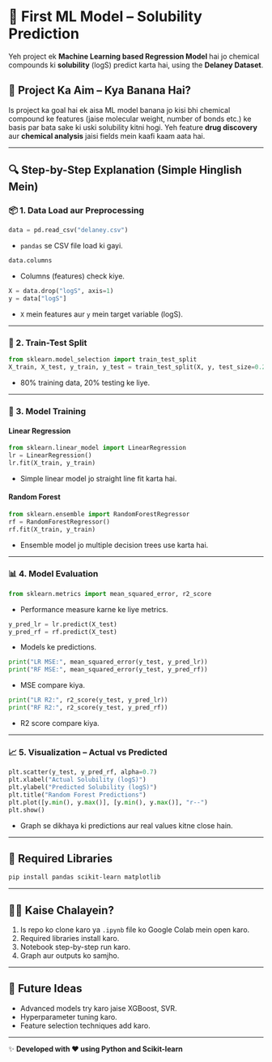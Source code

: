 # 🧪 First ML Model – Solubility Prediction

Yeh project ek **Machine Learning based Regression Model** hai jo chemical compounds ki **solubility** (logS) predict karta hai, using the **Delaney Dataset**.

## 🎯 Project Ka Aim – Kya Banana Hai?

Is project ka goal hai ek aisa ML model banana jo kisi bhi chemical compound ke features (jaise molecular weight, number of bonds etc.) ke basis par bata sake ki uski solubility kitni hogi. Yeh feature **drug discovery** aur **chemical analysis** jaisi fields mein kaafi kaam aata hai.

---

## 🔍 Step-by-Step Explanation (Simple Hinglish Mein)

### 📦 1. Data Load aur Preprocessing

```python
data = pd.read_csv("delaney.csv")
```

- `pandas` se CSV file load ki gayi.

```python
data.columns
```

- Columns (features) check kiye.

```python
X = data.drop("logS", axis=1)
y = data["logS"]
```

- `X` mein features aur `y` mein target variable (logS).

---

### 🔀 2. Train-Test Split

```python
from sklearn.model_selection import train_test_split
X_train, X_test, y_train, y_test = train_test_split(X, y, test_size=0.2, random_state=42)
```

- 80% training data, 20% testing ke liye.

---

### 🤖 3. Model Training

#### Linear Regression

```python
from sklearn.linear_model import LinearRegression
lr = LinearRegression()
lr.fit(X_train, y_train)
```

- Simple linear model jo straight line fit karta hai.

#### Random Forest

```python
from sklearn.ensemble import RandomForestRegressor
rf = RandomForestRegressor()
rf.fit(X_train, y_train)
```

- Ensemble model jo multiple decision trees use karta hai.

---

### 📊 4. Model Evaluation

```python
from sklearn.metrics import mean_squared_error, r2_score
```

- Performance measure karne ke liye metrics.

```python
y_pred_lr = lr.predict(X_test)
y_pred_rf = rf.predict(X_test)
```

- Models ke predictions.

```python
print("LR MSE:", mean_squared_error(y_test, y_pred_lr))
print("RF MSE:", mean_squared_error(y_test, y_pred_rf))
```

- MSE compare kiya.

```python
print("LR R2:", r2_score(y_test, y_pred_lr))
print("RF R2:", r2_score(y_test, y_pred_rf))
```

- R2 score compare kiya.

---

### 📈 5. Visualization – Actual vs Predicted

```python
plt.scatter(y_test, y_pred_rf, alpha=0.7)
plt.xlabel("Actual Solubility (logS)")
plt.ylabel("Predicted Solubility (logS)")
plt.title("Random Forest Predictions")
plt.plot([y.min(), y.max()], [y.min(), y.max()], "r--")
plt.show()
```

- Graph se dikhaya ki predictions aur real values kitne close hain.

---

## 🔧 Required Libraries

```bash
pip install pandas scikit-learn matplotlib
```

---

## 🏃‍♂️ Kaise Chalayein?

1. Is repo ko clone karo ya `.ipynb` file ko Google Colab mein open karo.
2. Required libraries install karo.
3. Notebook step-by-step run karo.
4. Graph aur outputs ko samjho.

---

## 🧠 Future Ideas

- Advanced models try karo jaise XGBoost, SVR.
- Hyperparameter tuning karo.
- Feature selection techniques add karo.

---

✨ **Developed with ❤️ using Python and Scikit-learn**
